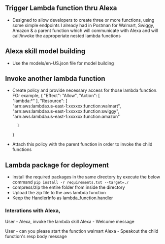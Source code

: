 

## Trigger Lambda function thru Alexa 
- Designed to allow developers to create three or more functions, using some simple endpoints I already had in Postman for Walmart, Swiggy, Amazon & a parent function which will communicate with Alexa and will call/invoke the approperiate nested lambda functions

## Alexa skill model building
- Use the models/en-US.json file for model building
  
## Invoke another lambda function
- Create policy and provide necessary access for those lambda function. FOr example,
    {
        "Effect": "Allow",
        "Action": [            
            "lambda:*"
        ],
        "Resource": [            
            "arn:aws:lambda:us-east-1:xxxxxx:function:walmart",
            "arn:aws:lambda:us-east-1:xxxxxx:function:swiggy",
            "arn:aws:lambda:us-east-1:xxxxxx:function:amazon"

        ]
    }
- Attach this policy with the parent function in order to invoke the child functions


## Lambda package for deployment
- Install the required packages in the same directory by execute the below command
  `pip install -r requirements.txt --target=./`
- compress/zip the entire folder from inside the directory
- Upload the zip file to the aws lambda function
- Keep the HandlerInfo as lambda_function.handler


### Interations with Alexa,

User - Alexa, invoke the lambda skill
Alexa - Welcome message

User - can you please start the function walmart
Alexa - Speakout the child function's resp body message

